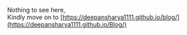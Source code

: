 Nothing to see here,  
Kindly move on to [https://deepansharya1111.github.io/blog/](https://deepansharya1111.github.io/Blog/)